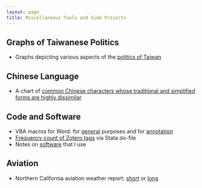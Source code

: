 ```yaml
---
layout: page
title: Miscellaneous Tools and Side Projects
---
```


## Graphs of Taiwanese Politics

+ Graphs depicting various aspects of the [politics of Taiwan](../graphics/politics_in_taiwan.html)

## Chinese Language

+ A chart of [common Chinese characters whose traditional and simplified forms are highly dissimilar](traditional-and-simplified-characters.html)

## Code and Software

+ VBA macros for Word: for [general](macros-word-general.html) purposes and for [annotation](macros-word-annotation.html)
+ [Frequency count of Zotero tags](zotero-tags-count.html) via Stata do-file
+ Notes on [software](software.html) that I use

## Aviation

+ Northern California aviation weather report: [short](http://aviationweather.gov/metar/data?ids=KWVI+KSNS+KMRY+KSJC+KSFO+KHAF&format=raw&date=0&hours=0) or [long](http://aviationweather.gov/metar/data?ids=KWVI+KSNS+KMRY+KSJC+KSFO+KHAF&format=raw&date=0&hours=24&taf=on)
